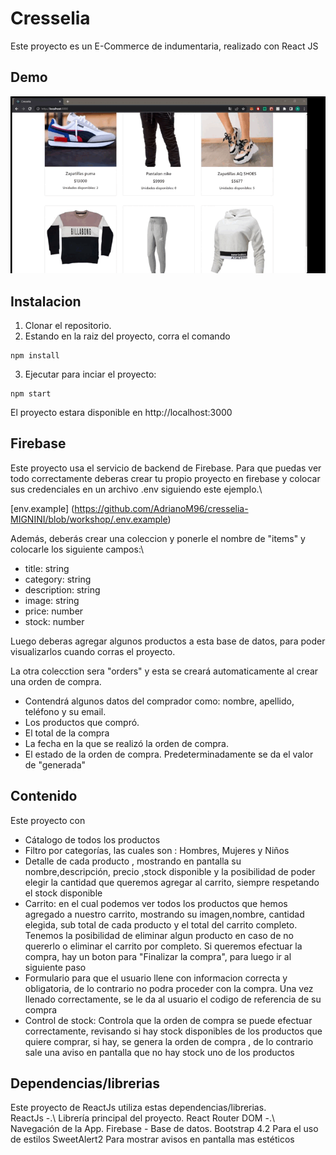 # Cresselia
Este proyecto es un E-Commerce de indumentaria, realizado con React JS

## Demo
 ![](./src/assets/gif/preEntrega.gif)

## Instalacion
1) Clonar el repositorio.
2) Estando en la raiz del proyecto, corra el comando
```
npm install
```
3) Ejecutar para inciar el proyecto:
```
npm start
``` 
El proyecto estara disponible en http://localhost:3000

## Firebase
Este proyecto usa el servicio de backend de Firebase. Para que puedas ver todo correctamente deberas crear tu propio proyecto en firebase y colocar sus credenciales en un archivo .env siguiendo este ejemplo.\

[env.example] (https://github.com/AdrianoM96/cresselia-MIGNINI/blob/workshop/.env.example)

Además, deberás crear una coleccion y ponerle el nombre de "items" y colocarle los siguiente campos:\

* title: string
* category: string
* description: string
* image: string
* price: number
* stock: number 

Luego deberas agregar algunos productos a esta base de datos, para poder visualizarlos cuando corras el proyecto. 

La otra colecction sera "orders" y esta se creará automaticamente al crear una orden de compra.

* Contendrá algunos datos del comprador como: nombre, apellido, teléfono y su email.
* Los productos que compró.
* El total de la compra 
* La fecha en la que se realizó la orden de compra.
* El estado de la orden de compra. Predeterminadamente se da el valor de "generada"


## Contenido
Este proyecto con
* Cátalogo de todos los productos 
* Filtro por categorías, las cuales son : Hombres, Mujeres y Niños
* Detalle de cada producto , mostrando en pantalla su nombre,descripción, precio ,stock disponible y la posibilidad de poder elegir la cantidad que queremos agregar al carrito, siempre respetando el stock disponible
* Carrito: en el cual podemos ver todos los productos que hemos agregado a nuestro carrito, mostrando su imagen,nombre, cantidad elegida, sub total de cada producto y el total del carrito completo. Tenemos la posibilidad de eliminar algun producto en caso de no quererlo o eliminar el carrito por completo. Si queremos efectuar la compra, hay un boton para "Finalizar la compra", para luego ir al siguiente paso
* Formulario para que el usuario llene con informacion correcta y obligatoria, de lo contrario no podra proceder con la compra. Una vez llenado correctamente, se le da al usuario el codigo de referencia de su compra
* Control de stock: Controla que la orden de compra se puede efectuar correctamente, revisando si hay stock disponibles de los productos que quiere comprar, si hay, se genera la orden de compra , de lo contrario sale una aviso en pantalla que no hay stock uno de los productos

## Dependencias/librerias
Este proyecto de ReactJs utiliza estas dependencias/librerias.\
ReactJs -.\  Librería principal del proyecto.
React Router DOM -.\ Navegación de la App.
Firebase - Base de datos.
Bootstrap 4.2  Para el uso de estilos
SweetAlert2 Para mostrar avisos en pantalla mas estéticos

